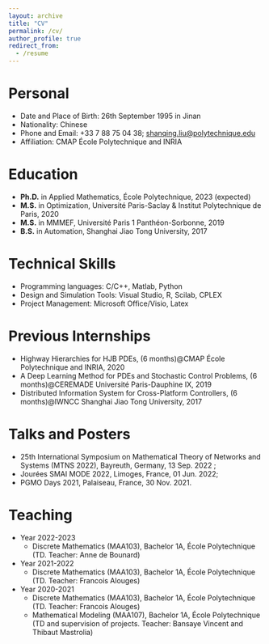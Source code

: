```yaml
---
layout: archive
title: "CV"
permalink: /cv/
author_profile: true
redirect_from:
  - /resume
---
```



Personal
======
* Date and Place of Birth: 26th September 1995 in Jinan
* Nationality: Chinese
* Phone and Email: +33 7 88 75 04 38; shanqing.liu@polytechnique.edu
* Affiliation: CMAP École Polytechnique and INRIA


Education
======
* **Ph.D.** in Applied Mathematics, École Polytechnique, 2023 (expected)
* **M.S.** in Optimization,  Université Paris-Saclay & Institut Polytechnique de Paris, 2020
* **M.S.** in MMMEF, Université Paris 1 Panthéon-Sorbonne, 2019
* **B.S.** in Automation, Shanghai Jiao Tong University, 2017
  
Technical Skills
======
* Programming languages: C/C++, Matlab, Python
* Design and Simulation Tools: Visual Studio, R, Scilab, CPLEX
* Project Management: Microsoft Office/Visio, Latex

Previous Internships
======
* Highway Hierarchies for HJB PDEs, (6 months)@CMAP École Polytechnique and INRIA, 2020
* A Deep Learning Method for PDEs and Stochastic Control Problems, (6 months)@CEREMADE Université Paris-Dauphine IX, 2019
* Distributed Information System for Cross-Platform Controllers, (6 months)@IWNCC Shanghai Jiao Tong University, 2017


  
Talks and Posters
======
- 25th International Symposium on Mathematical Theory of Networks and Systems (MTNS 2022), Bayreuth, Germany, 13 Sep. 2022 ;
- Jourées SMAI MODE 2022, Limoges, France, 01 Jun. 2022;
- PGMO Days 2021, Palaiseau, France, 30 Nov. 2021.
  
Teaching
======
* Year 2022-2023
  - Discrete Mathematics (MAA103), Bachelor 1A, École Polytechnique (TD. Teacher: Anne de Bounard)
* Year 2021-2022
  - Discrete Mathematics (MAA103), Bachelor 1A, École Polytechnique (TD. Teacher: Francois Alouges)
* Year 2020-2021
  - Discrete Mathematics (MAA103), Bachelor 1A, École Polytechnique (TD. Teacher: Francois Alouges)
  - Mathematical Modeling (MAA107), Bachelor 1A, École Polytechnique (TD and supervision of projects. Teacher: Bansaye Vincent and Thibaut Mastrolia)

